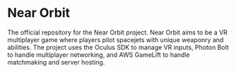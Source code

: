 # Near Orbit
The official repository for the Near Orbit project. Near Orbit aims to be a VR multiplayer game where players pilot spacejets with unique weaponry and abilities. The project uses the Oculus SDK to manage VR inputs, Photon Bolt to handle multiplayer networking, and AWS GameLift to handle matchmaking and server hosting.
